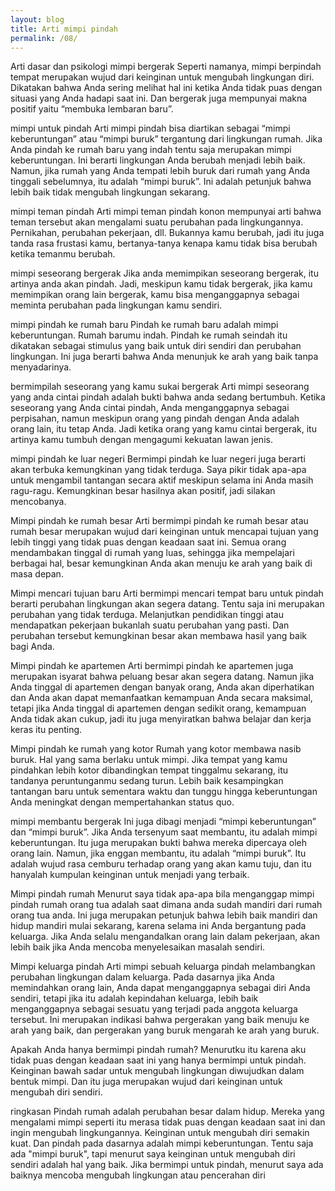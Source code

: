 ```yaml
---
layout: blog
title: Arti mimpi pindah
permalink: /08/
---
```

Arti dasar dan psikologi mimpi bergerak
Seperti namanya, mimpi berpindah tempat merupakan wujud dari keinginan untuk mengubah lingkungan diri. Dikatakan bahwa Anda sering melihat hal ini ketika Anda tidak puas dengan situasi yang Anda hadapi saat ini. Dan bergerak juga mempunyai makna positif yaitu “membuka lembaran baru”.

mimpi untuk pindah
Arti mimpi pindah bisa diartikan sebagai “mimpi keberuntungan” atau “mimpi buruk” tergantung dari lingkungan rumah. Jika Anda pindah ke rumah baru yang indah tentu saja merupakan mimpi keberuntungan. Ini berarti lingkungan Anda berubah menjadi lebih baik. Namun, jika rumah yang Anda tempati lebih buruk dari rumah yang Anda tinggali sebelumnya, itu adalah “mimpi buruk”. Ini adalah petunjuk bahwa lebih baik tidak mengubah lingkungan sekarang.

mimpi teman pindah
Arti mimpi teman pindah konon mempunyai arti bahwa teman tersebut akan mengalami suatu perubahan pada lingkungannya. Pernikahan, perubahan pekerjaan, dll. Bukannya kamu berubah, jadi itu juga tanda rasa frustasi kamu, bertanya-tanya kenapa kamu tidak bisa berubah ketika temanmu berubah.

mimpi seseorang bergerak
Jika anda memimpikan seseorang bergerak, itu artinya anda akan pindah. Jadi, meskipun kamu tidak bergerak, jika kamu memimpikan orang lain bergerak, kamu bisa menganggapnya sebagai meminta perubahan pada lingkungan kamu sendiri.

mimpi pindah ke rumah baru
Pindah ke rumah baru adalah mimpi keberuntungan. Rumah barumu indah. Pindah ke rumah seindah itu dikatakan sebagai stimulus yang baik untuk diri sendiri dan perubahan lingkungan. Ini juga berarti bahwa Anda menunjuk ke arah yang baik tanpa menyadarinya.

bermimpilah seseorang yang kamu sukai bergerak
Arti mimpi seseorang yang anda cintai pindah adalah bukti bahwa anda sedang bertumbuh. Ketika seseorang yang Anda cintai pindah, Anda menganggapnya sebagai perpisahan, namun meskipun orang yang pindah dengan Anda adalah orang lain, itu tetap Anda. Jadi ketika orang yang kamu cintai bergerak, itu artinya kamu tumbuh dengan mengagumi kekuatan lawan jenis.

mimpi pindah ke luar negeri
Bermimpi pindah ke luar negeri juga berarti akan terbuka kemungkinan yang tidak terduga. Saya pikir tidak apa-apa untuk mengambil tantangan secara aktif meskipun selama ini Anda masih ragu-ragu. Kemungkinan besar hasilnya akan positif, jadi silakan mencobanya.

Mimpi pindah ke rumah besar
Arti bermimpi pindah ke rumah besar atau rumah besar merupakan wujud dari keinginan untuk mencapai tujuan yang lebih tinggi yang tidak puas dengan keadaan saat ini. Semua orang mendambakan tinggal di rumah yang luas, sehingga jika mempelajari berbagai hal, besar kemungkinan Anda akan menuju ke arah yang baik di masa depan.

Mimpi mencari tujuan baru
Arti bermimpi mencari tempat baru untuk pindah berarti perubahan lingkungan akan segera datang. Tentu saja ini merupakan perubahan yang tidak terduga. Melanjutkan pendidikan tinggi atau mendapatkan pekerjaan bukanlah suatu perubahan yang pasti. Dan perubahan tersebut kemungkinan besar akan membawa hasil yang baik bagi Anda.

Mimpi pindah ke apartemen
Arti bermimpi pindah ke apartemen juga merupakan isyarat bahwa peluang besar akan segera datang. Namun jika Anda tinggal di apartemen dengan banyak orang, Anda akan diperhatikan dan Anda akan dapat memanfaatkan kemampuan Anda secara maksimal, tetapi jika Anda tinggal di apartemen dengan sedikit orang, kemampuan Anda tidak akan cukup, jadi itu juga menyiratkan bahwa belajar dan kerja keras itu penting.

Mimpi pindah ke rumah yang kotor
Rumah yang kotor membawa nasib buruk. Hal yang sama berlaku untuk mimpi. Jika tempat yang kamu pindahkan lebih kotor dibandingkan tempat tinggalmu sekarang, itu tandanya peruntunganmu sedang turun. Lebih baik kesampingkan tantangan baru untuk sementara waktu dan tunggu hingga keberuntungan Anda meningkat dengan mempertahankan status quo.

mimpi membantu bergerak
Ini juga dibagi menjadi “mimpi keberuntungan” dan “mimpi buruk”. Jika Anda tersenyum saat membantu, itu adalah mimpi keberuntungan. Itu juga merupakan bukti bahwa mereka dipercaya oleh orang lain. Namun, jika enggan membantu, itu adalah “mimpi buruk”. Itu adalah wujud rasa cemburu terhadap orang yang akan kamu tuju, dan itu hanyalah kumpulan keinginan untuk menjadi yang terbaik.

Mimpi pindah rumah
Menurut saya tidak apa-apa bila menganggap mimpi pindah rumah orang tua adalah saat dimana anda sudah mandiri dari rumah orang tua anda. Ini juga merupakan petunjuk bahwa lebih baik mandiri dan hidup mandiri mulai sekarang, karena selama ini Anda bergantung pada keluarga. Jika Anda selalu mengandalkan orang lain dalam pekerjaan, akan lebih baik jika Anda mencoba menyelesaikan masalah sendiri.

Mimpi keluarga pindah
Arti mimpi sebuah keluarga pindah melambangkan perubahan lingkungan dalam keluarga. Pada dasarnya jika Anda memindahkan orang lain, Anda dapat menganggapnya sebagai diri Anda sendiri, tetapi jika itu adalah kepindahan keluarga, lebih baik menganggapnya sebagai sesuatu yang terjadi pada anggota keluarga tersebut. Ini merupakan indikasi bahwa pergerakan yang baik menuju ke arah yang baik, dan pergerakan yang buruk mengarah ke arah yang buruk.

Apakah Anda hanya bermimpi pindah rumah?
Menurutku itu karena aku tidak puas dengan keadaan saat ini yang hanya bermimpi untuk pindah. Keinginan bawah sadar untuk mengubah lingkungan diwujudkan dalam bentuk mimpi. Dan itu juga merupakan wujud dari keinginan untuk mengubah diri sendiri.

ringkasan
Pindah rumah adalah perubahan besar dalam hidup. Mereka yang mengalami mimpi seperti itu merasa tidak puas dengan keadaan saat ini dan ingin mengubah lingkungannya. Keinginan untuk mengubah diri semakin kuat. Dan pindah pada dasarnya adalah mimpi keberuntungan. Tentu saja ada "mimpi buruk", tapi menurut saya keinginan untuk mengubah diri sendiri adalah hal yang baik. Jika bermimpi untuk pindah, menurut saya ada baiknya mencoba mengubah lingkungan atau pencerahan diri

